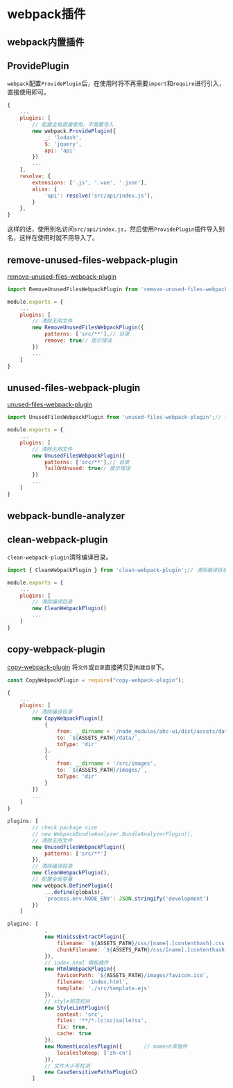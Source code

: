 <!--
 * @Author: tangdaoyong
 * @Date: 2021-05-10 15:44:37
 * @LastEditors: tangdaoyong
 * @LastEditTime: 2021-05-18 11:01:00
 * @Description: webpack插件
-->
# webpack插件

## webpack内置插件

## ProvidePlugin

`webpack`配置`ProvidePlugin`后，在使用时将不再需要`import`和`require`进行引入，直接使用即可。

```js
{
    ...
    plugins: [
        // 配置全局直接使用，不需要导入
        new webpack.ProvidePlugin({
            _: 'lodash',
            $: 'jquery',
            api: 'api'
        })
        ...
    ],
    resolve: {
        extensions: ['.js', '.vue', '.json'],
        alias: {
            'api': resolve('src/api/index.js'),
        }
    },
}
```

这样的话，使用别名访问`src/api/index.js`，然后使用`ProvidePlugin`插件导入别名，这样在使用时就不用导入了。

## remove-unused-files-webpack-plugin

[remove-unused-files-webpack-plugin](https://www.npmjs.com/package/remove-unused-files-webpack-plugin)

```js
import RemoveUnusedFilesWebpackPlugin from 'remove-unused-files-webpack-plugin';// 清除无用文件

module.exports = {
    ...
    plugins: [
        // 清除无用文件
        new RemoveUnusedFilesWebpackPlugin({
            patterns: ['src/**'],// 目录
            remove: true// 提示错误
        })
        ...
    ]
}
```

## unused-files-webpack-plugin

[unused-files-webpack-plugin](https://www.npmjs.com/package/unused-files-webpack-plugin)

```js
import UnusedFilesWebpackPlugin from 'unused-files-webpack-plugin';// 清除无用文件

module.exports = {
    ...
    plugins: [
        // 清除无用文件
        new UnusedFilesWebpackPlugin({
            patterns: ['src/**'],// 目录
            failOnUnused: true// 提示错误
        })
        ...
    ]
}
```

## webpack-bundle-analyzer
## clean-webpack-plugin

`clean-webpack-plugin`清除编译目录。

```js
import { CleanWebpackPlugin } from 'clean-webpack-plugin';// 清除编译目录

module.exports = {
    ...
    plugins: [
        // 清除编译目录
        new CleanWebpackPlugin()
        ...
    ]
}
```

## copy-webpack-plugin

[copy-webpack-plugin](https://www.npmjs.com/package/copy-webpack-plugin)
将`文件`或`目录`直接拷贝到`构建目录`下。

```js
const CopyWebpackPlugin = require("copy-webpack-plugin");

{
    ...
    plugins: [
        // 清除编译目录
        new CopyWebpackPlugin([
            {
                from: __dirname + '/node_modules/ahc-ui/dist/assets/data/',
                to: `${ASSETS_PATH}/data/`,
                toType: 'dir'
            },
            {
                from: __dirname + '/src/images',
                to: `${ASSETS_PATH}/images/`,
                toType: 'dir'
            }
        ])
        ...
    ]
}

plugins: [
        // check package size
        // new WebpackBundleAnalyzer.BundleAnalyzerPlugin(),
        // 清除无用文件
        new UnusedFilesWebpackPlugin({
            patterns: ['src/**']
        }),
        // 清除编译目录
        new CleanWebpackPlugin(),
        // 配置全局变量
        new webpack.DefinePlugin({
            ...define(globals),
            'process.env.NODE_ENV': JSON.stringify('development')
        })
    ]

plugins: [
            ,
            new MiniCssExtractPlugin({
                filename: `${ASSETS_PATH}/css/[name].[contenthash].css`,
                chunkFilename: `${ASSETS_PATH}/css/[name].[contenthash].css`   // chunk css file
            }),
            // index.html 模板插件
            new HtmlWebpackPlugin({                             
                faviconPath: `${ASSETS_PATH}/images/favicon.ico`,
                filename: 'index.html',
                template: './src/template.ejs'
            }),
            // style规范校验
            new StyleLintPlugin({
                context: 'src',
                files: '**/*.(c|sc|sa|le)ss',
                fix: true,
                cache: true
            }),
            new MomentLocalesPlugin({       // moment库插件
                localesToKeep: ['zh-cn']
            }),
            // 文件大小写检测
            new CaseSensitivePathsPlugin()                      
        ]
```
